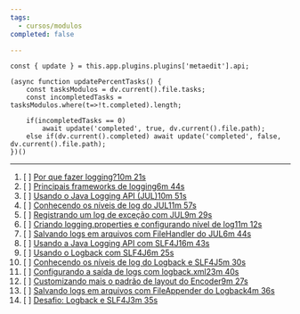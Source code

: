 ```yaml
---
tags:
  - cursos/modulos
completed: false

---
```


```dataviewjs
const { update } = this.app.plugins.plugins['metaedit'].api;

(async function updatePercentTasks() {
	const tasksModulos = dv.current().file.tasks;
	const incompletedTasks = tasksModulos.where(t=>!t.completed).length;
	
	if(incompletedTasks == 0)
		await update('completed', true, dv.current().file.path);
	else if(dv.current().completed) await update('completed', false, dv.current().file.path);
})()
```
---
1. [ ] [Por que fazer logging?10m 21s](https://app.algaworks.com/aulas/4915/por-que-fazer-logging)
2. [ ] [Principais frameworks de logging6m 44s](https://app.algaworks.com/aulas/4916/principais-frameworks-de-logging)
3. [ ] [Usando o Java Logging API (JUL)10m 51s](https://app.algaworks.com/aulas/4917/usando-o-java-logging-api-jul)
4. [ ] [Conhecendo os níveis de log do JUL11m 57s](https://app.algaworks.com/aulas/4918/conhecendo-os-niveis-de-log-do-jul)
5. [ ] [Registrando um log de exceção com JUL9m 29s](https://app.algaworks.com/aulas/4919/registrando-um-log-de-excecao-com-jul)
6. [ ] [Criando logging.properties e configurando nível de log11m 12s](https://app.algaworks.com/aulas/4920/criando-loggingproperties-e-configurando-nivel-de-log)
7. [ ] [Salvando logs em arquivos com FileHandler do JUL6m 44s](https://app.algaworks.com/aulas/4921/salvando-logs-em-arquivos-com-filehandler-do-jul)
8. [ ] [Usando a Java Logging API com SLF4J16m 43s](https://app.algaworks.com/aulas/4922/usando-a-java-logging-api-com-slf4j)
9. [ ] [Usando o Logback com SLF4J6m 25s](https://app.algaworks.com/aulas/4923/usando-o-logback-com-slf4j)
10. [ ] [Conhecendo os níveis de log do Logback e SLF4J5m 30s](https://app.algaworks.com/aulas/4924/conhecendo-os-niveis-de-log-do-logback-e-slf4j)
11. [ ] [Configurando a saída de logs com logback.xml23m 40s](https://app.algaworks.com/aulas/4925/configurando-a-saida-de-logs-com-logbackxml)
12. [ ] [Customizando mais o padrão de layout do Encoder9m 27s](https://app.algaworks.com/aulas/4926/customizando-mais-o-padrao-de-layout-do-encoder)
13. [ ] [Salvando logs em arquivos com FileAppender do Logback4m 36s](https://app.algaworks.com/aulas/4927/salvando-logs-em-arquivos-com-fileappender-do-logback)
14. [ ] [Desafio: Logback e SLF4J3m 35s](https://app.algaworks.com/aulas/4928/desafio-logback-e-slf4j)
